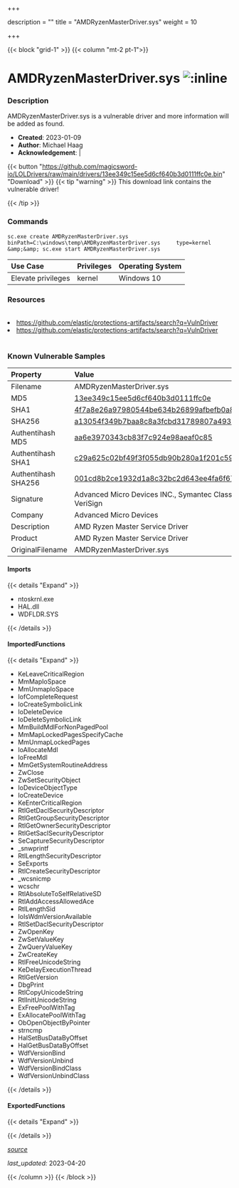 +++

description = ""
title = "AMDRyzenMasterDriver.sys"
weight = 10

+++


{{< block "grid-1" >}}
{{< column "mt-2 pt-1">}}


# AMDRyzenMasterDriver.sys ![:inline](/images/twitter_verified.png) 


### Description

AMDRyzenMasterDriver.sys is a vulnerable driver and more information will be added as found.

- **Created**: 2023-01-09
- **Author**: Michael Haag
- **Acknowledgement**:  | [](https://twitter.com/)

{{< button "https://github.com/magicsword-io/LOLDrivers/raw/main/drivers/13ee349c15ee5d6cf640b3d0111ffc0e.bin" "Download" >}}
{{< tip "warning" >}}
This download link contains the vulnerable driver!

{{< /tip >}}

### Commands

```
sc.exe create AMDRyzenMasterDriver.sys binPath=C:\windows\temp\AMDRyzenMasterDriver.sys     type=kernel &amp;&amp; sc.exe start AMDRyzenMasterDriver.sys
```

| Use Case | Privileges | Operating System | 
|:---- | ---- | ---- |
| Elevate privileges | kernel | Windows 10 |

### Resources
<br>
<li><a href=" https://github.com/elastic/protections-artifacts/search?q=VulnDriver"> https://github.com/elastic/protections-artifacts/search?q=VulnDriver</a></li>
<li><a href="https://github.com/elastic/protections-artifacts/search?q=VulnDriver">https://github.com/elastic/protections-artifacts/search?q=VulnDriver</a></li>
<br>

### Known Vulnerable Samples

| Property           | Value |
|:-------------------|:------|
| Filename           | AMDRyzenMasterDriver.sys |
| MD5                | [13ee349c15ee5d6cf640b3d0111ffc0e](https://www.virustotal.com/gui/file/13ee349c15ee5d6cf640b3d0111ffc0e) |
| SHA1               | [4f7a8e26a97980544be634b26899afbefb0a833c](https://www.virustotal.com/gui/file/4f7a8e26a97980544be634b26899afbefb0a833c) |
| SHA256             | [a13054f349b7baa8c8a3fcbd31789807a493cc52224bbff5e412eb2bd52a6433](https://www.virustotal.com/gui/file/a13054f349b7baa8c8a3fcbd31789807a493cc52224bbff5e412eb2bd52a6433) |
| Authentihash MD5   | [aa6e3970343cb83f7c924e98aeaf0c85](https://www.virustotal.com/gui/search/authentihash%253Aaa6e3970343cb83f7c924e98aeaf0c85) |
| Authentihash SHA1  | [c29a625c02bf49f3f055db90b280a1f201c59975](https://www.virustotal.com/gui/search/authentihash%253Ac29a625c02bf49f3f055db90b280a1f201c59975) |
| Authentihash SHA256| [001cd8b2ce1932d1a8c32bc2d643ee4fa6f67626d1b6895beea916285450566c](https://www.virustotal.com/gui/search/authentihash%253A001cd8b2ce1932d1a8c32bc2d643ee4fa6f67626d1b6895beea916285450566c) |
| Signature         | Advanced Micro Devices INC., Symantec Class 3 SHA256 Code Signing CA, VeriSign   |
| Company           | Advanced Micro Devices |
| Description       | AMD Ryzen Master Service Driver |
| Product           | AMD Ryzen Master Service Driver |
| OriginalFilename  | AMDRyzenMasterDriver.sys |


#### Imports
{{< details "Expand" >}}
* ntoskrnl.exe
* HAL.dll
* WDFLDR.SYS

{{< /details >}}
#### ImportedFunctions
{{< details "Expand" >}}
* KeLeaveCriticalRegion
* MmMapIoSpace
* MmUnmapIoSpace
* IofCompleteRequest
* IoCreateSymbolicLink
* IoDeleteDevice
* IoDeleteSymbolicLink
* MmBuildMdlForNonPagedPool
* MmMapLockedPagesSpecifyCache
* MmUnmapLockedPages
* IoAllocateMdl
* IoFreeMdl
* MmGetSystemRoutineAddress
* ZwClose
* ZwSetSecurityObject
* IoDeviceObjectType
* IoCreateDevice
* KeEnterCriticalRegion
* RtlGetDaclSecurityDescriptor
* RtlGetGroupSecurityDescriptor
* RtlGetOwnerSecurityDescriptor
* RtlGetSaclSecurityDescriptor
* SeCaptureSecurityDescriptor
* _snwprintf
* RtlLengthSecurityDescriptor
* SeExports
* RtlCreateSecurityDescriptor
* _wcsnicmp
* wcschr
* RtlAbsoluteToSelfRelativeSD
* RtlAddAccessAllowedAce
* RtlLengthSid
* IoIsWdmVersionAvailable
* RtlSetDaclSecurityDescriptor
* ZwOpenKey
* ZwSetValueKey
* ZwQueryValueKey
* ZwCreateKey
* RtlFreeUnicodeString
* KeDelayExecutionThread
* RtlGetVersion
* DbgPrint
* RtlCopyUnicodeString
* RtlInitUnicodeString
* ExFreePoolWithTag
* ExAllocatePoolWithTag
* ObOpenObjectByPointer
* strncmp
* HalSetBusDataByOffset
* HalGetBusDataByOffset
* WdfVersionBind
* WdfVersionUnbind
* WdfVersionBindClass
* WdfVersionUnbindClass

{{< /details >}}
#### ExportedFunctions
{{< details "Expand" >}}

{{< /details >}}


[*source*](https://github.com/magicsword-io/LOLDrivers/tree/main/yaml/amdryzenmasterdriver.yaml)

*last_updated:* 2023-04-20








{{< /column >}}
{{< /block >}}
